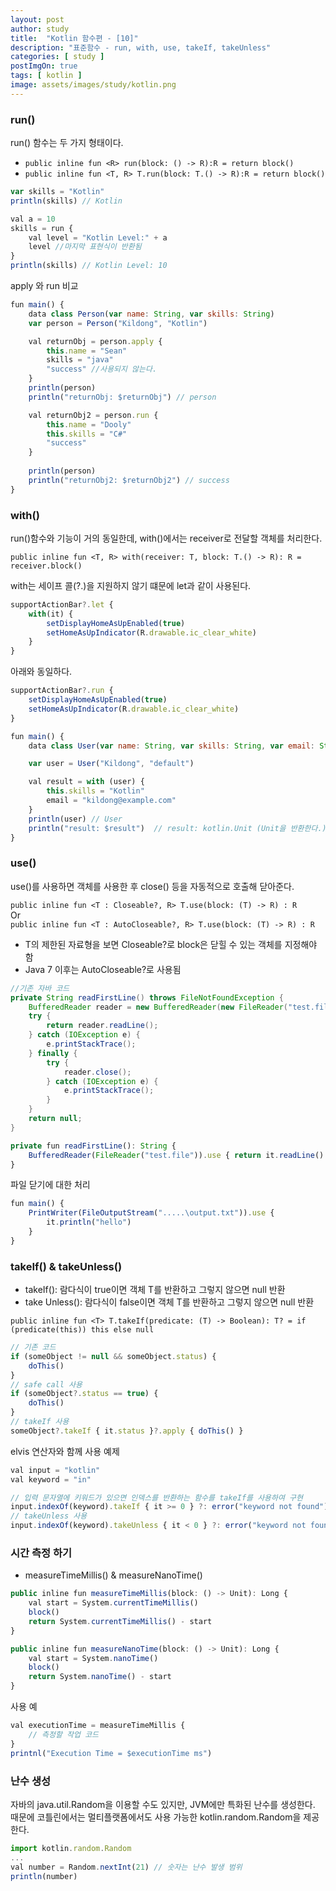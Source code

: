 ```yaml
---
layout: post
author: study
title:  "Kotlin 함수편 - [10]"
description: "표준함수 - run, with, use, takeIf, takeUnless"
categories: [ study ]
postImgOn: true
tags: [ kotlin ]
image: assets/images/study/kotlin.png
---
```

 
### run()
run() 함수는 두 가지 형태이다.

- `public inline fun <R> run(block: () -> R):R = return block()`
- `public inline fun <T, R> T.run(block: T.() -> R):R = return block()`

```javascript
var skills = "Kotlin"
println(skills) // Kotlin

val a = 10
skills = run {
    val level = "Kotlin Level:" + a
    level //마지막 표현식이 반환됨
}
println(skills) // Kotlin Level: 10
```

apply 와 run 비교
```javascript
fun main() {
    data class Person(var name: String, var skills: String)
    var person = Person("Kildong", "Kotlin")

    val returnObj = person.apply {
        this.name = "Sean"
        skills = "java"
        "success" //사용되지 않는다.
    }
    println(person)
    println("returnObj: $returnObj") // person

    val returnObj2 = person.run {
        this.name = "Dooly"
        this.skills = "C#"
        "success"
    }
    
    println(person)
    println("returnObj2: $returnObj2") // success
}
```


### with()
run()함수와 기능이 거의 동일한데, with()에서는 receiver로 전달할 객체를 처리한다.

`public inline fun <T, R> with(receiver: T, block: T.() -> R): R = receiver.block()`

with는 세이프 콜(?.)을 지원하지 않기 떄문에 let과 같이 사용된다.
```javascript
supportActionBar?.let {
    with(it) {
        setDisplayHomeAsUpEnabled(true)
        setHomeAsUpIndicator(R.drawable.ic_clear_white)
    }
}
```
아래와 동일하다.
```javascript
supportActionBar?.run {
    setDisplayHomeAsUpEnabled(true)
    setHomeAsUpIndicator(R.drawable.ic_clear_white)
}
```


```javascript
fun main() {
    data class User(var name: String, var skills: String, var email: String? = null)

    var user = User("Kildong", "default")

    val result = with (user) {
        this.skills = "Kotlin"
        email = "kildong@example.com"
    }
    println(user) // User
    println("result: $result")  // result: kotlin.Unit (Unit을 반환한다.)
}
```

### use()
use()를 사용하면 객체를 사용한 후 close() 등을 자동적으로 호출해 닫아준다.

`public inline fun <T : Closeable?, R> T.use(block: (T) -> R) : R` 
<br> Or <br>
`public inline fun <T : AutoCloseable?, R> T.use(block: (T) -> R) : R`

- T의 제한된 자료형을 보면 Closeable?로 block은 닫힐 수 있는 객체를 지정해야 함
- Java 7 이후는 AutoCloseable?로 사용됨

```java
//기존 자바 코드
private String readFirstLine() throws FileNotFoundException {
    BufferedReader reader = new BufferedReader(new FileReader("test.file"));
    try {
        return reader.readLine();
    } catch (IOException e) {
        e.printStackTrace();
    } finally {
        try {
            reader.close();
        } catch (IOException e) {
            e.printStackTrace();
        }
    }
    return null;
}
```

```javascript
private fun readFirstLine(): String {
    BufferedReader(FileReader("test.file")).use { return it.readLine() }
}
```

파일 닫기에 대한 처리
```javascript
fun main() {
    PrintWriter(FileOutputStream(".....\output.txt")).use {
        it.println("hello")
    }
}
```

### takeIf() & takeUnless()
- takeIf(): 람다식이 true이면 객체 T를 반환하고 그렇지 않으면 null 반환
- take Unless(): 람다식이 false이면 객체 T를 반환하고 그렇지 않으면 null 반환

`public inline fun <T> T.takeIf(predicate: (T) -> Boolean): T? = if (predicate(this)) this else null`

```javascript
// 기존 코드
if (someObject != null && someObject.status) {
    doThis()
}
// safe call 사용
if (someObject?.status == true) {
    doThis()
}
// takeIf 사용
someObject?.takeIf { it.status }?.apply { doThis() }
```

elvis 연산자와 함께 사용 예제
```javascript
val input = "kotlin"
val keyword = "in"

// 입력 문자열에 키워드가 있으면 인덱스를 반환하는 함수를 takeIf를 사용하여 구현
input.indexOf(keyword).takeIf { it >= 0 } ?: error("keyword not found")
// takeUnless 사용
input.indexOf(keyword).takeUnless { it < 0 } ?: error("keyword not found")
```

### 시간 측정 하기
- measureTimeMillis() & measureNanoTime()

```javascript
public inline fun measureTimeMillis(block: () -> Unit): Long {
    val start = System.currentTimeMillis()
    block()
    return System.currentTimeMillis() - start
}

public inline fun measureNanoTime(block: () -> Unit): Long {
    val start = System.nanoTime()
    block()
    return System.nanoTime() - start
}
```
사용 예

```javascript
val executionTime = measureTimeMillis {
    // 측정할 작업 코드
}
printnl("Execution Time = $executionTime ms")
```

### 난수 생성
자바의 java.util.Random을 이용할 수도 있지만, JVM에만 특화된 난수를 생성한다. 때문에 코틀린에서는 멀티플랫폼에서도 사용 가능한 kotlin.random.Random을 제공한다.
```javascript
import kotlin.random.Random
...
val number = Random.nextInt(21) // 숫자는 난수 발생 범위
println(number)
```
